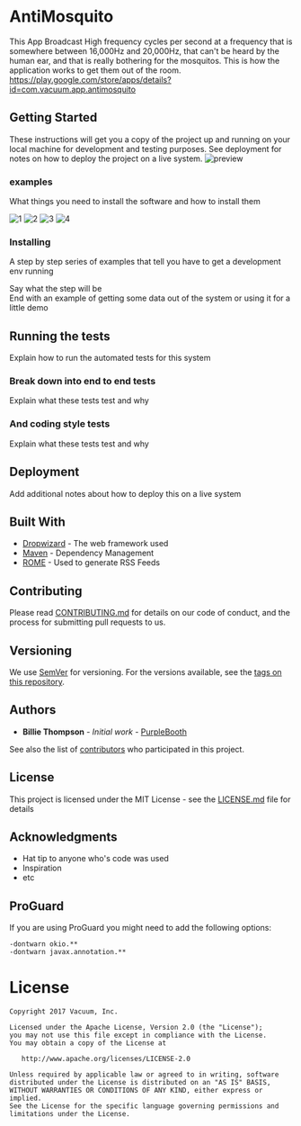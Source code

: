 # AntiMosquito




This App Broadcast High frequency cycles per second at a frequency that is somewhere between 16,000Hz and 20,000Hz, that can't be 
heard by the human ear, and that is really bothering for the mosquitos. This is how the application works to get them out of the room.
https://play.google.com/store/apps/details?id=com.vacuum.app.antimosquito

## Getting Started

These instructions will get you a copy of the project up and running on your local machine for development and testing purposes. See deployment for notes on how to deploy the project on a live system.
![preview](https://user-images.githubusercontent.com/16405013/29244363-b9e455f6-7fb6-11e7-9257-ed1e1b479735.jpg)

### examples

What things you need to install the software and how to install them

![1](https://user-images.githubusercontent.com/16405013/29244380-05b22300-7fb7-11e7-9e5a-9a07b09e2751.jpg)
![2](https://user-images.githubusercontent.com/16405013/29244377-f1ec3b8a-7fb6-11e7-9ce5-173592b54c2a.jpg)
![3](https://user-images.githubusercontent.com/16405013/29244378-f1f516a6-7fb6-11e7-832c-6f90442c745c.jpg)
![4](https://user-images.githubusercontent.com/16405013/29244376-f1df1298-7fb6-11e7-868f-492aa00ef960.jpg)


### Installing

A step by step series of examples that tell you have to get a development env running

Say what the step will be  
End with an example of getting some data out of the system or using it for a little demo

## Running the tests

Explain how to run the automated tests for this system

### Break down into end to end tests

Explain what these tests test and why


### And coding style tests

Explain what these tests test and why


## Deployment

Add additional notes about how to deploy this on a live system

## Built With

* [Dropwizard](http://www.dropwizard.io/1.0.2/docs/) - The web framework used
* [Maven](https://maven.apache.org/) - Dependency Management
* [ROME](https://rometools.github.io/rome/) - Used to generate RSS Feeds

## Contributing

Please read [CONTRIBUTING.md](https://gist.github.com/PurpleBooth/b24679402957c63ec426) for details on our code of conduct, and the process for submitting pull requests to us.

## Versioning

We use [SemVer](http://semver.org/) for versioning. For the versions available, see the [tags on this repository](https://github.com/your/project/tags). 

## Authors

* **Billie Thompson** - *Initial work* - [PurpleBooth](https://github.com/PurpleBooth)

See also the list of [contributors](https://github.com/your/project/contributors) who participated in this project.

## License

This project is licensed under the MIT License - see the [LICENSE.md](LICENSE.md) file for details

## Acknowledgments

* Hat tip to anyone who's code was used
* Inspiration
* etc

ProGuard
--------

If you are using ProGuard you might need to add the following options:
```
-dontwarn okio.**
-dontwarn javax.annotation.**
```


License
=======

    Copyright 2017 Vacuum, Inc.

    Licensed under the Apache License, Version 2.0 (the "License");
    you may not use this file except in compliance with the License.
    You may obtain a copy of the License at

       http://www.apache.org/licenses/LICENSE-2.0

    Unless required by applicable law or agreed to in writing, software
    distributed under the License is distributed on an "AS IS" BASIS,
    WITHOUT WARRANTIES OR CONDITIONS OF ANY KIND, either express or implied.
    See the License for the specific language governing permissions and
    limitations under the License.



